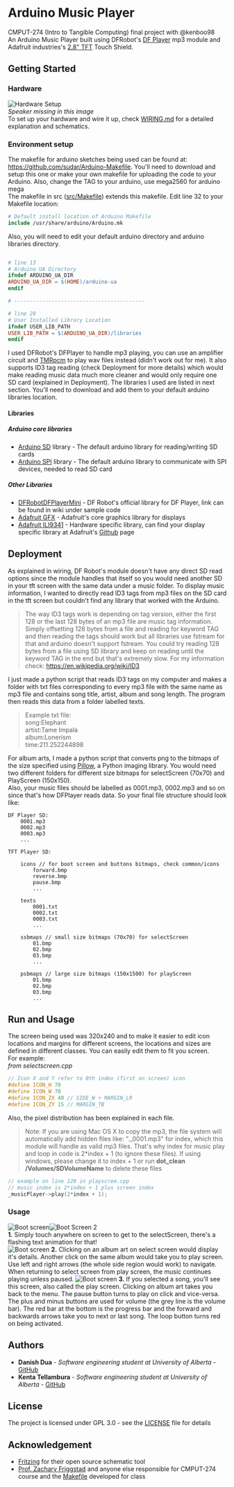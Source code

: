 # Arduino Music Player

CMPUT-274 (Intro to Tangible Computing) final project with @kenboo98<br/>
An Arduino Music Player built using DFRobot's [DF Player](https://www.dfrobot.com/product-1121.html "DF Player A mini...") mp3 module and Adafruit industries's [2.8" TFT](https://www.adafruit.com/product/1770 "2.8in TFT...") Touch Shield.

## Getting Started
### Hardware
![Hardware Setup](https://github.com/dandua98/ArduinoMusicPlayer/raw/master/common/images/setup.jpg "Hardware")<br/>
_Speaker missing in this image_<br/>
To set up your hardware and wire it up, check [WIRING.md](https://github.com/dandua98/ArduinoMusicPlayer/blob/master/WIRING.md) for a detailed explanation and schematics.

### Environment setup
The makefile for arduino sketches being used can be found at: https://github.com/sudar/Arduino-Makefile. You'll need to download and setup this one or make your own makefile for uploading the code to your Arduino. Also, change the TAG to your arduino, use mega2560 for arduino mega<br/>
The makefile in src ([src/Makefile](https://github.com/dandua98/ArduinoMusicPlayer/blob/master/src/Makefile "Makefile")) extends this makefile. Edit line 32 to  your Makefile location:

```Makefile
# Default install location of Arduino Makefile
include /usr/share/arduino/Arduino.mk
```
Also, you will need to edit your default arduino directory and arduino libraries directory.
```Makefile

# line 13
# Arduino UA Directory
ifndef ARDUINO_UA_DIR
ARDUINO_UA_DIR = $(HOME)/arduino-ua
endif

# ------------------------------------------

# line 28
# User Installed Library Location
ifndef USER_LIB_PATH
USER_LIB_PATH = $(ARDUINO_UA_DIR)/libraries
endif

```

I used DFRobot's DFPlayer to handle mp3 playing, you can use an amplifier circuit and [TMRpcm](https://github.com/TMRh20/TMRpcm "TMRpcm") to play wav files instead (didn't work out for me). It also supports ID3 tag reading (check Deployment for more details) which would make reading music data much more cleaner and would only require one SD card (explained in Deployment). The libraries I used are listed in next section. You'll need to download and add them to your default arduino libraries location.

#### Libraries
##### Arduino core libraries
* [Arduino SD](https://www.arduino.cc/en/Reference/SD "SD library") library - The default arduino library for reading/writing SD cards
* [Arduino SPI](https://www.arduino.cc/en/Reference/SPI "SPI library") library - The default arduino library to communicate with SPI devices, needed to read SD card<br/>

##### Other Libraries
* [DFRobotDFPlayerMini](https://www.dfrobot.com/wiki/index.php/DFPlayer_Mini_SKU:DFR0299 "DFPlayer") - DF Robot's official library for DF Player, link can be found in wiki under sample code<br/>
* [Adafruit GFX](https://github.com/adafruit/Adafruit-GFX-Library "Adafruit GFX") - Adafruit's core graphics library for displays
* [Adafruit ILI9341](https://github.com/adafruit/Adafruit_ILI9341 "Adafruit ILI9341") - Hardware specific library, can find your display specific library at Adafruit's [Github](https://github.com/adafruit?utf8=✓ "Adafruit Github") page

## Deployment
As explained in wiring, DF Robot's module doesn't have any direct SD read options since the module handles that itself so you would need another SD in your tft screen with the same data under a music folder. To display music information, I wanted to directly read ID3 tags from mp3 files on the SD card in the tft screen but couldn't find any library that worked with the Arduino.
> The way ID3 tags work is depending on tag version, either the first 128 or the last 128 bytes of an mp3 file are music tag information. Simply offsetting 128 bytes from a file and reading for keyword TAG and then reading the tags should work but all libraries use fstream for that and arduino doesn't support fstream. You could try reading 128 bytes from a file using SD library and keep on reading until the keyword TAG in the end but that's extremely slow. For my information check: https://en.wikipedia.org/wiki/ID3<br/>

I just made a python script that reads ID3 tags on my computer and makes a folder with txt files corresponding to every mp3 file with the same name as mp3 file and contains song title, artist, album and song length. The program then reads this data from a folder labelled texts.<br/>
> Example txt file:<br/>
song:Elephant<br/>
artist:Tame Impala<br/>
album:Lonerism<br/>
time:211.252244898


For album arts, I made a python script that converts png to the bitmaps of the size specified using [Pillow](https://pillow.readthedocs.io/en/4.3.x/ "Pillow"), a Python imaging library. You would need two different folders for different size bitmaps for selectScreen (70x70) and PlayScreen (150x150).<br/>
Also, your music files should be labelled as 0001.mp3, 0002.mp3 and so on since that's how DFPlayer reads data. So your final file structure should look like:
```
DF Player SD:
    0001.mp3
    0002.mp3
    0003.mp3
    ...

TFT Player SD:

    icons // for boot screen and buttons bitmaps, check common/icons
        forward.bmp
        reverse.bmp
        pause.bmp
        ...

    texts
        0001.txt
        0002.txt
        0003.txt
        ...

    ssbmaps // small size bitmaps (70x70) for selectScreen
        01.bmp
        02.bmp
        03.bmp
        ...

    psbmaps // large size bitmaps (150x1500) for playScreen
        01.bmp
        02.bmp
        03.bmp
        ...
```

## Run and Usage

The screen being used was 320x240 and to make it easier to edit icon locations and margins for different screens, the locations and sizes are defined in different classes. You can easily edit them to fit you screen. <br/>
For example:<br/>
_from selectscreen.cpp_
```C++
// Icon X and Y refer to 0th index (first on screen) icon
#define ICON_H 70
#define ICON_W 70
#define ICON_ZX 40 // SIDE_W + MARGIN_LR
#define ICON_ZY 15 // MARGIN_TB
```

Also, the pixel distribution has been explained in each file.<br/>
>Note:  If you are using Mac OS X to copy the mp3, the file system will automatically add hidden files like: "._0001.mp3" for index, which this module will handle as valid mp3 files. That's why index for music play and loop in code is 2*index + 1 (to ignore these files). If using windows, please change it to index + 1 or run __dot_clean /Volumes/SDVolumeName__ to delete these files

```C++
// example on line 120 in playscree.cpp
// music index is 2*index + 1 plus screen index
_musicPlayer->play(2*index + 1);
```

### Usage
![Boot screen](https://github.com/dandua98/ArduinoMusicPlayer/raw/master/common/images/boot.jpg "boot screen")![Boot Screen 2](https://github.com/dandua98/ArduinoMusicPlayer/raw/master/common/images/boot2.jpg "boot screen")<br/>
__1.__ Simply touch anywhere on screen to get to the selectScreen, there's a flashing text animation for that!<br/>
![Boot screen](https://github.com/dandua98/ArduinoMusicPlayer/raw/master/common/images/selectscreen.jpg "select screen")
__2.__ Clicking on an album art on select screen would display it's details. Another click on the same album would take you to play screen. Use left and right arrows (the whole side region would work) to navigate. When returning to select screen from play screen, the music continues playing unless paused.
![Boot screen](https://github.com/dandua98/ArduinoMusicPlayer/raw/master/common/images/playscreen.jpg "play screen")
__3.__ If you selected a song, you'll see this screen, also called the play screen. Clicking on album art takes you back to the menu. The pause button turns to play on click and vice-versa. The plus and minus buttons are used for volume (the grey line is the volume bar). The red bar at the bottom is the progress bar and the forward and backwards arrows take you to next or last song. The loop button turns red on being activated.<br/>

## Authors
* __Danish Dua__ - _Software engineering student at University of Alberta_ - [GitHub](https://github.com/dandua98)
* __Kenta Tellambura__ - _Software engineering student at University of Alberta_ - [GitHub](https://github.com/kenboo98)

## License
The project is licensed under GPL 3.0 - see the [LICENSE](https://github.com/dandua98/ArduinoMusicPlayer/blob/master/LICENSE "LICENSE") file for details

## Acknowledgement
* [Fritzing](http://fritzing.org/home/ "Fritzing") for their open source schematic tool
* [Prof. Zachary Friggstad](https://www.ualberta.ca/science/about-us/contact-us/faculty-directory/zachary-friggstad "Contact the faculty of science...") and anyone else responsible for CMPUT-274 course and the [Makefile](https://github.com/dandua98/ArduinoMusicPlayer/blob/master/src/Makefile "Makefile") developed for class
